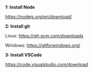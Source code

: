 **1: Install Node**

<https://nodejs.org/en/download/>

**2: Install git**

Linux: <https://git-scm.com/downloads>

Windows: <https://gitforwindows.org/>

**3: Install VSCode**

<https://code.visualstudio.com/download>

